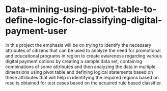 # Data-mining-using-pivot-table-to-define-logic-for-classifying-digital-payment-user
In this project the emphasis will be on  trying to identify the necessary attributes of citizens that can be used to analyze the need for promotional and educational programs in region to create awareness regarding various digital payment options by creating a sample data set, containing combinations of some attributes and then analyzing the data in multiple dimensions using pivot table and defining logical statements based on these attributes that will help in identifying the required regions based on results obtained for test cases based on the acquired rule based classifier.
